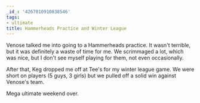 ```yaml
---
_id_: '4267010910838546'
tags:
- ultimate
title: Hammerheads Practice and Winter League
---
```


Venose talked me into going to a Hammerheads practice. It wasn't terrible, but it was definitely a waste of time for me. We scrimmaged a lot, which was nice, but I don't see myself playing for them, not even occasionally.

After that, Keg dropped me off at Tee's for my winter league game. We were short on players (5 guys, 3 girls) but we pulled off a solid win against Venose's team.

Mega ultimate weekend over.
